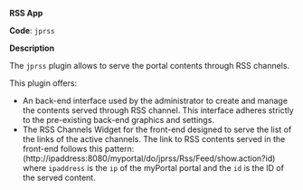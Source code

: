 **RSS App**

**Code**: ```jprss```

**Description**

The ```jprss``` plugin allows to serve the portal contents through RSS channels.

This plugin offers:
* An back-end interface used by the administrator to create and manage the contents served through RSS channel. 
	This interface adheres strictly to the pre-existing back-end graphics and settings.
* The RSS Channels Widget for the front-end designed to serve the list of the links of the active channels. The link to RSS contents served in the front-end follows this pattern: (http://ipaddress:8080/myportal/do/jprss/Rss/Feed/show.action?id) where  ```ipaddress```  is the  ```ip```  of the myPortal portal and the  ```id```  is the ID of the served content.
